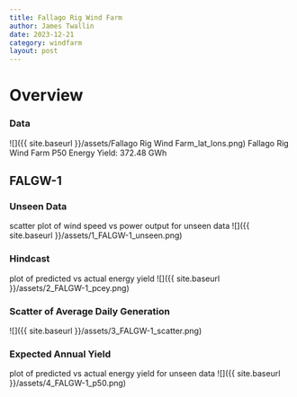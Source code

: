 ```yaml
---
title: Fallago Rig Wind Farm
author: James Twallin
date: 2023-12-21
category: windfarm
layout: post
---
```

# Overview

### Data

![]({{ site.baseurl }}/assets/Fallago Rig Wind Farm_lat_lons.png)
Fallago Rig Wind Farm P50 Energy Yield: 372.48 GWh

FALGW-1
-------------
### Unseen Data 
scatter plot of wind speed vs power output for unseen data
![]({{ site.baseurl }}/assets/1_FALGW-1_unseen.png)
### Hindcast 
plot of predicted vs actual energy yield
![]({{ site.baseurl }}/assets/2_FALGW-1_pcey.png)
### Scatter of Average Daily Generation 

![]({{ site.baseurl }}/assets/3_FALGW-1_scatter.png)
### Expected Annual Yield 
plot of predicted vs actual energy yield for unseen data
![]({{ site.baseurl }}/assets/4_FALGW-1_p50.png)

